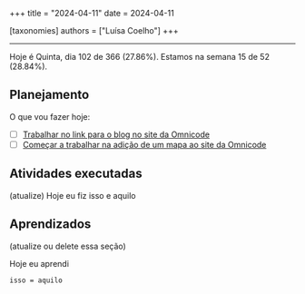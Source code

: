 +++
title = "2024-04-11"
date = 2024-04-11

[taxonomies]
authors = ["Luísa Coelho"]
+++

---

Hoje é Quinta, dia 102 de 366 (27.86%). Estamos na semana 15 de 52 (28.84%).

## Planejamento

O que vou fazer hoje:

- [ ] [Trabalhar no link para o blog no site da Omnicode](https://github.com/OmnicodeSolutions/website/issues/119)
- [ ] [Começar a trabalhar na adição de um mapa ao site da Omnicode](https://github.com/OmnicodeSolutions/website/issues/128)

## Atividades executadas

(atualize) Hoje eu fiz isso e aquilo

## Aprendizados

(atualize ou delete essa seção)

Hoje eu aprendi
```
isso = aquilo
```

